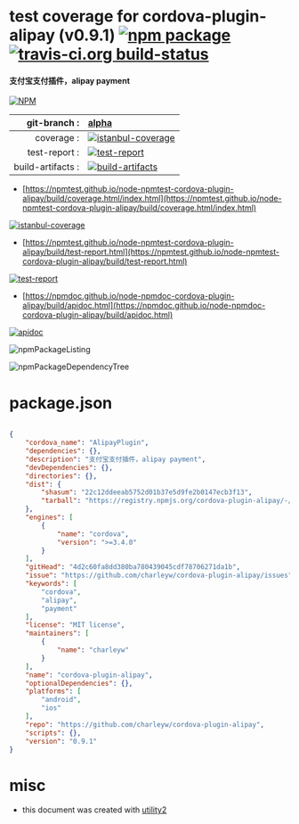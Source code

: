 # test coverage for  cordova-plugin-alipay (v0.9.1)  [![npm package](https://img.shields.io/npm/v/npmtest-cordova-plugin-alipay.svg?style=flat-square)](https://www.npmjs.org/package/npmtest-cordova-plugin-alipay) [![travis-ci.org build-status](https://api.travis-ci.org/npmtest/node-npmtest-cordova-plugin-alipay.svg)](https://travis-ci.org/npmtest/node-npmtest-cordova-plugin-alipay)
#### 支付宝支付插件，alipay payment

[![NPM](https://nodei.co/npm/cordova-plugin-alipay.png?downloads=true&downloadRank=true&stars=true)](https://www.npmjs.com/package/cordova-plugin-alipay)

| git-branch : | [alpha](https://github.com/npmtest/node-npmtest-cordova-plugin-alipay/tree/alpha)|
|--:|:--|
| coverage : | [![istanbul-coverage](https://npmtest.github.io/node-npmtest-cordova-plugin-alipay/build/coverage.badge.svg)](https://npmtest.github.io/node-npmtest-cordova-plugin-alipay/build/coverage.html/index.html)|
| test-report : | [![test-report](https://npmtest.github.io/node-npmtest-cordova-plugin-alipay/build/test-report.badge.svg)](https://npmtest.github.io/node-npmtest-cordova-plugin-alipay/build/test-report.html)|
| build-artifacts : | [![build-artifacts](https://npmtest.github.io/node-npmtest-cordova-plugin-alipay/glyphicons_144_folder_open.png)](https://github.com/npmtest/node-npmtest-cordova-plugin-alipay/tree/gh-pages/build)|

- [https://npmtest.github.io/node-npmtest-cordova-plugin-alipay/build/coverage.html/index.html](https://npmtest.github.io/node-npmtest-cordova-plugin-alipay/build/coverage.html/index.html)

[![istanbul-coverage](https://npmtest.github.io/node-npmtest-cordova-plugin-alipay/build/screenCapture.buildCi.browser.%252Ftmp%252Fbuild%252Fcoverage.lib.html.png)](https://npmtest.github.io/node-npmtest-cordova-plugin-alipay/build/coverage.html/index.html)

- [https://npmtest.github.io/node-npmtest-cordova-plugin-alipay/build/test-report.html](https://npmtest.github.io/node-npmtest-cordova-plugin-alipay/build/test-report.html)

[![test-report](https://npmtest.github.io/node-npmtest-cordova-plugin-alipay/build/screenCapture.buildCi.browser.%252Ftmp%252Fbuild%252Ftest-report.html.png)](https://npmtest.github.io/node-npmtest-cordova-plugin-alipay/build/test-report.html)

- [https://npmdoc.github.io/node-npmdoc-cordova-plugin-alipay/build/apidoc.html](https://npmdoc.github.io/node-npmdoc-cordova-plugin-alipay/build/apidoc.html)

[![apidoc](https://npmdoc.github.io/node-npmdoc-cordova-plugin-alipay/build/screenCapture.buildCi.browser.%252Ftmp%252Fbuild%252Fapidoc.html.png)](https://npmdoc.github.io/node-npmdoc-cordova-plugin-alipay/build/apidoc.html)

![npmPackageListing](https://npmtest.github.io/node-npmtest-cordova-plugin-alipay/build/screenCapture.npmPackageListing.svg)

![npmPackageDependencyTree](https://npmtest.github.io/node-npmtest-cordova-plugin-alipay/build/screenCapture.npmPackageDependencyTree.svg)



# package.json

```json

{
    "cordova_name": "AlipayPlugin",
    "dependencies": {},
    "description": "支付宝支付插件，alipay payment",
    "devDependencies": {},
    "directories": {},
    "dist": {
        "shasum": "22c12ddeeab5752d01b37e5d9fe2b0147ecb3f13",
        "tarball": "https://registry.npmjs.org/cordova-plugin-alipay/-/cordova-plugin-alipay-0.9.1.tgz"
    },
    "engines": [
        {
            "name": "cordova",
            "version": ">=3.4.0"
        }
    ],
    "gitHead": "4d2c60fa8dd380ba780439045cdf78706271da1b",
    "issue": "https://github.com/charleyw/cordova-plugin-alipay/issues",
    "keywords": [
        "cordova",
        "alipay",
        "payment"
    ],
    "license": "MIT license",
    "maintainers": [
        {
            "name": "charleyw"
        }
    ],
    "name": "cordova-plugin-alipay",
    "optionalDependencies": {},
    "platforms": [
        "android",
        "ios"
    ],
    "repo": "https://github.com/charleyw/cordova-plugin-alipay",
    "scripts": {},
    "version": "0.9.1"
}
```



# misc
- this document was created with [utility2](https://github.com/kaizhu256/node-utility2)
